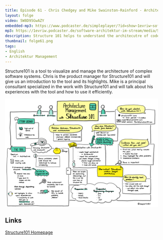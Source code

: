 ```yaml
---
title: Episode 61 - Chris Chedgey and Mike Swainston-Rainford - Architecture Management with Structure 101
layout: folge
video: 5W8D95GwAZY
embedded-mp3: https://www.podcaster.de/simpleplayer/?id=show~1evriw~software-architektur-im-stream~pod-fc5f83177b2e1bf3cce1cbf586&v=1623045681
mp3: https://1evriw.podcaster.de/software-architektur-im-stream/media/S101.mp3
description: Structure 101 helps to understand the architecutre of code bases.
thumbnail: folge61.png
tags:
- English
- Architektur Management
---
```


Structure101 is a tool to visualize and manage the architecture of
complex software systems. Chris is the product manager for
Structure101 and will give us an introduction to the tool and its
highlights. Mike is a principal consultant specialized in the work
with Structure101 and will talk about his experiences with the tool
and how to use it efficiently.

![Sketchnotes](/sketchnotes/folge61.jpg)

## Links

[Structure101 Homepage](https://structure101.com/)
